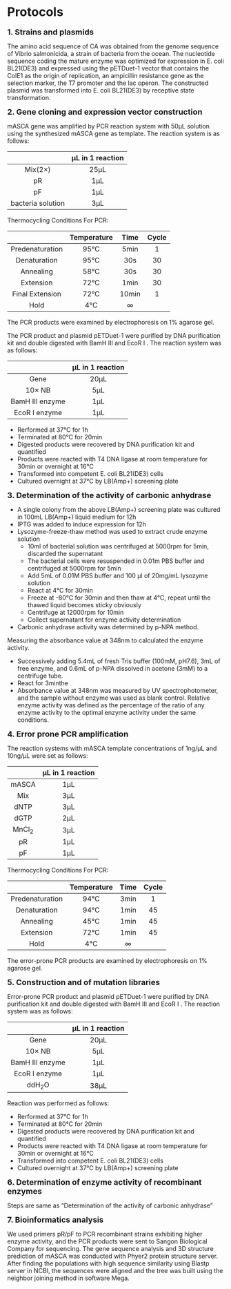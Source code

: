 # Protocols

<b><font size=4>1. Strains and plasmids</b></font>

The amino acid sequence of CA was obtained from the genome sequence of Vibrio salmonicida, a strain of bacteria from the ocean.  The nucleotide sequence coding the mature enzyme was optimized for expression in E. coli BL21(DE3) and expressed using the pETDuet-1 vector that contains the ColE1 as the origin of replication, an ampicillin resistance gene as the selection marker, the T7 promoter and the lac operon. The constructed plasmid was transformed into E. coli BL21(DE3) by receptive state transformation.

<b><font size=4>2. Gene cloning and expression vector construction</b></font>

mASCA gene was amplified by PCR reaction system with 50μL solution using the synthesized mASCA gene as template. The reaction system is as follows:


|     | μL in 1 reaction | 
| :-: | :-: |
| Mix(2×) | 25μL |
| pR | 1μL |
| pF | 1μL |
| bacteria solution | 3μL |

Thermocycling Conditions For PCR:</br>

|     | Temperature | Time | Cycle |
| :-: | :-: | :-: | :-: |
| Predenaturation | 95℃ | 5min | 1 |
| Denaturation | 95℃ | 30s | 30 |
| Annealing | 58℃ | 30s | 30 |
| Extension | 72℃ | 1min | 30 |
| Final Extension | 72℃ | 10min | 1 |
| Hold | 4℃ | ∞ |

 The PCR products were examined by electrophoresis on 1% agarose gel.

The PCR product and plasmid pETDuet-1 were purified by DNA purification kit and double digested with BamH Ⅲ and EcoR Ⅰ . The reaction system was as follows:

|     | μL in 1 reaction | 
| :-: | :-: |
| Gene | 20μL |
| 10× NB | 5μL |
| BamH Ⅲ enzyme | 1μL |
| EcoR Ⅰ enzyme | 1μL |


- Rerformed at 37℃ for 1h
- Terminated at 80℃ for 20min
- Digested products were recovered by DNA purification kit and quantified
- Products were reacted with T4 DNA ligase at room temperature for 30min or overnight at 16℃
- Transformed into competent E. coli BL21(DE3) cells
- Cultured overnight at 37℃ by LB(Amp+) screening plate


<b><font size=4>3. Determination of the activity of carbonic anhydrase</b></font>

- A single colony from the above LB(Amp+) screening plate was cultured in 100mL LB(Amp+) liquid medium for 12h
- IPTG was added to induce expression for 12h
- Lysozyme-freeze-thaw method was used to extract crude enzyme solution
    - 10ml of bacterial solution was centrifuged at 5000rpm for 5min, discarded the supernatant
    - The bacterial cells were resuspended in 0.01m PBS buffer and centrifuged at 5000rpm for 5min
    - Add 5mL of 0.01M PBS buffer and 100 μl of 20mg/mL lysozyme solution
    - React at 4℃ for 30min
    - Freeze at -80℃ for 30min and then thaw at 4℃, repeat until the thawed liquid becomes sticky obviously
    - Centrifuge at 12000rpm for 10min
    - Collect supernatant for enzyme activity determination
- Carbonic anhydrase activity was determined by p-NPA method.


Measuring the absorbance value at 348nm to calculated the enzyme activity. 

- Successively adding 5.4mL of fresh Tris buffer (100mM, pH7.6), 3mL of free enzyme, and 0.6mL of p-NPA dissolved in acetone (3mM) to a centrifuge tube.
- React for 3minthe
- Absorbance value at 348nm was measured by UV spectrophotometer, and the sample without enzyme was used as blank control. 
Relative enzyme activity was defined as the percentage of the ratio of any enzyme activity to the optimal enzyme activity under the same conditions.


<b><font size=4>4. Error prone PCR amplification</b></font>

The reaction systems with mASCA template concentrations of 1ng/μL and 10ng/μL were set as follows:

|     | μL in 1 reaction | 
| :-: | :-: |
| mASCA | 1μL |
| Mix | 3μL |
| dNTP | 3μL |
| dGTP | 2μL |
| MnCl<sub>2</sub> | 3μL |
| pR | 1μL |
| pF | 1μL |

Thermocycling Conditions For PCR:</br>

|     | Temperature | Time | Cycle |
| :-: | :-: | :-: | :-: |
| Predenaturation | 94℃ | 3min | 1 |
| Denaturation | 94℃ | 1min | 45 |
| Annealing | 45℃ | 1min | 45 |
| Extension | 72℃ | 1min | 45 |
| Hold | 4℃ | ∞ |

The error-prone PCR products are examined by electrophoresis on 1% agarose gel.

<b><font size=4>5. Construction and of mutation libraries</b></font>

Error-prone PCR product and plasmid pETDuet-1 were purified by DNA purification kit and double digested with BamH Ⅲ and EcoR Ⅰ . The reaction system was as follows:

|     | μL in 1 reaction | 
| :-: | :-: |
| Gene | 20μL |
| 10× NB | 5μL |
| BamH Ⅲ enzyme | 1μL |
| EcoR Ⅰ enzyme | 1μL |
| ddH<sub>2</sub>O | 38μL |

Reaction was performed as follows:

- Rerformed at 37℃ for 1h
- Terminated at 80℃ for 20min
- Digested products were recovered by DNA purification kit and quantified
- Products were reacted with T4 DNA ligase at room temperature for 30min or overnight at 16℃
- Transformed into competent E. coli BL21(DE3) cells
- Cultured overnight at 37℃ by LB(Amp+) screening plate

<b><font size=4>6. Determination of enzyme activity of recombinant enzymes</b></font>

Steps are same as “Determination of the activity of carbonic anhydrase”

<b><font size=4>7. Bioinformatics analysis</b></font>

We used primers pR/pF to PCR recombinant strains exhibiting higher enzyme activity, and the PCR products were sent to Sangon Biological Company for sequencing. The gene sequence analysis and 3D structure prediction of mASCA was conducted with Phyer2 protein structure server. After finding the populations with high sequence similarity using Blastp server in NCBI, the sequences were aligned and the tree was built using the neighbor joining method in software Mega.

